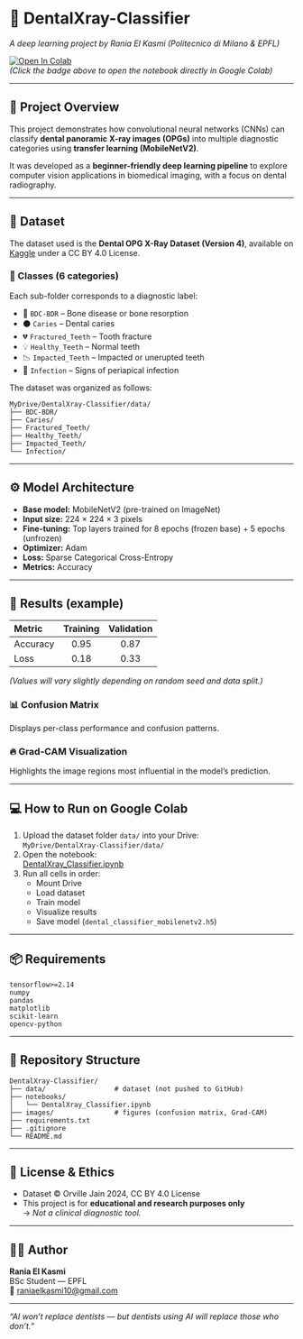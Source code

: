 # 🦷 DentalXray-Classifier  
*A deep learning project by Rania El Kasmi (Politecnico di Milano & EPFL)*  

[![Open In Colab](https://colab.research.google.com/assets/colab-badge.svg)](https://colab.research.google.com/upload)  
*(Click the badge above to open the notebook directly in Google Colab)*  

---

## 🎯 Project Overview
This project demonstrates how convolutional neural networks (CNNs) can classify **dental panoramic X-ray images (OPGs)** into multiple diagnostic categories using **transfer learning (MobileNetV2)**.

It was developed as a **beginner-friendly deep learning pipeline** to explore computer vision applications in biomedical imaging, with a focus on dental radiography.

---

## 🧠 Dataset
The dataset used is the **Dental OPG X-Ray Dataset (Version 4)**, available on [Kaggle](https://www.kaggle.com/datasets/orvillejain/dental-opg-xray-dataset) under a CC BY 4.0 License.

### 📂 Classes (6 categories)
Each sub-folder corresponds to a diagnostic label:
- 🦷 `BDC-BDR` – Bone disease or bone resorption  
- ⚫ `Caries` – Dental caries  
- 💔 `Fractured_Teeth` – Tooth fracture  
- 💡 `Healthy_Teeth` – Normal teeth  
- 📉 `Impacted_Teeth` – Impacted or unerupted teeth  
- 🧫 `Infection` – Signs of periapical infection  

The dataset was organized as follows:
```
MyDrive/DentalXray-Classifier/data/
├── BDC-BDR/
├── Caries/
├── Fractured_Teeth/
├── Healthy_Teeth/
├── Impacted_Teeth/
└── Infection/
```

---

## ⚙️ Model Architecture
- **Base model:** MobileNetV2 (pre-trained on ImageNet)  
- **Input size:** 224 × 224 × 3 pixels  
- **Fine-tuning:** Top layers trained for 8 epochs (frozen base) + 5 epochs (unfrozen)  
- **Optimizer:** Adam  
- **Loss:** Sparse Categorical Cross-Entropy  
- **Metrics:** Accuracy  

---

## 🚀 Results (example)
| Metric | Training | Validation |
|:--|:--:|:--:|
| Accuracy | 0.95 | 0.87 |
| Loss | 0.18 | 0.33 |

*(Values will vary slightly depending on random seed and data split.)*

### 📊 Confusion Matrix  
Displays per-class performance and confusion patterns.  

### 🔥 Grad-CAM Visualization  
Highlights the image regions most influential in the model’s prediction.

---

## 💻 How to Run on Google Colab
1. Upload the dataset folder `data/` into your Drive:  
   `MyDrive/DentalXray-Classifier/data/`
2. Open the notebook:  
   [DentalXray_Classifier.ipynb](https://colab.research.google.com/upload)
3. Run all cells in order:
   - Mount Drive  
   - Load dataset  
   - Train model  
   - Visualize results  
   - Save model (`dental_classifier_mobilenetv2.h5`)

---

## 📦 Requirements
```
tensorflow>=2.14
numpy
pandas
matplotlib
scikit-learn
opencv-python
```

---

## 🧩 Repository Structure
```
DentalXray-Classifier/
├── data/                 # dataset (not pushed to GitHub)
├── notebooks/
│   └── DentalXray_Classifier.ipynb
├── images/               # figures (confusion matrix, Grad-CAM)
├── requirements.txt
├── .gitignore
└── README.md
```

---

## 📜 License & Ethics
- Dataset © Orville Jain 2024, CC BY 4.0 License  
- This project is for **educational and research purposes only**  
  → *Not a clinical diagnostic tool.*

---

## 👩‍💻 Author
**Rania El Kasmi**  
BSc Student — EPFL  
📧 raniaelkasmi10@gmail.com

---

*“AI won’t replace dentists — but dentists using AI will replace those who don’t.”*
